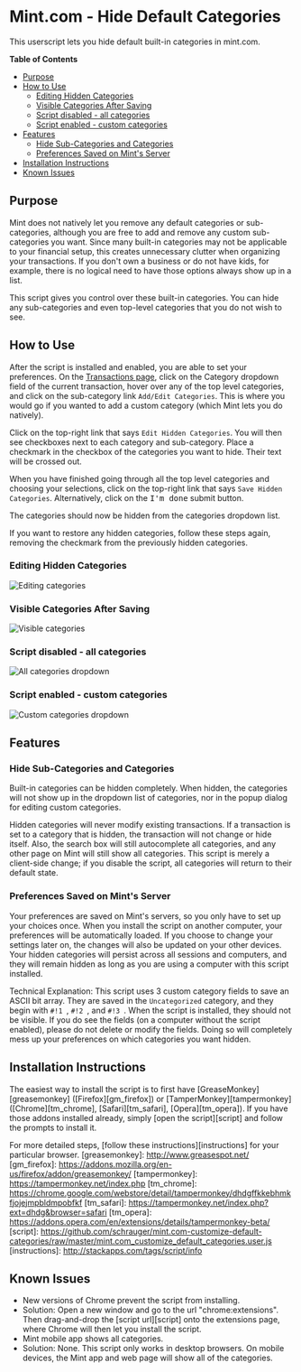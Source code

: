 
# Mint.com - Hide Default Categories
This userscript lets you hide default built-in categories in mint.com.

[//]: # "*generated with [DocToc](http://doctoc.herokuapp.com/)*"
**Table of Contents** 
- [Purpose](#purpose)
- [How to Use](#how-to-use)
	- [Editing Hidden Categories](#editing-hidden-categories)
	- [Visible Categories After Saving](#visible-categories-after-saving)
	- [Script disabled - all categories](#script-disabled---all-categories)
	- [Script enabled - custom categories](#script-enabled---custom-categories)
- [Features](#features)
	- [Hide Sub-Categories and Categories](#hide-sub-categories-and-categories)
	- [Preferences Saved on Mint's Server](#preferences-saved-on-mints-server)
- [Installation Instructions](#installation-instructions)
- [Known Issues](#known-issues)

## Purpose
Mint does not natively let you remove any default categories or sub-categories, although you are free to add and remove any custom sub-categories you want. Since many built-in categories may not be applicable to your financial setup, this creates unnecessary clutter when organizing your transactions. If you don't own a business or do not have kids, for example, there is no logical need to have those options always show up in a list.

This script gives you control over these built-in categories. You can hide any sub-categories and even top-level categories that you do not wish to see.



## How to Use
After the script is installed and enabled, you are able to set your preferences. On the [Transactions page](https://wwws.mint.com/transaction.event), click on the Category dropdown field of the current transaction, hover over any of the top level categories, and click on the sub-category link `Add/Edit Categories`. This is where you would go if you wanted to add a custom category (which Mint lets you do natively).

Click on the top-right link that says `Edit Hidden Categories`. You will then see checkboxes next to each category and sub-category. Place a checkmark in the checkbox of the categories you want to hide. Their text will be crossed out. 

When you have finished going through all the top level categories and choosing your selections, click on the top-right link that says `Save Hidden Categories`. Alternatively, click on the <kbd>I'm done</kbd> submit button.

The categories should now be hidden from the categories dropdown list.

If you want to restore any hidden categories, follow these steps again, removing the checkmark from the previously hidden categories. 

[editing]: /images/category-edit.png?raw=true "Editing hidden categories"
[visible]: /images/category-view.png?raw=true "Customized visible categories"
[all]:     /images/dropdown-all.png?raw=true "All categories shown"
[custom]:  /images/dropdown-custom.png?raw=true "Customized visible categories"
### Editing Hidden Categories
![Editing categories][editing]
### Visible Categories After Saving
![Visible categories][visible]
### Script disabled - all categories
![All categories dropdown][all]
### Script enabled - custom categories
![Custom categories dropdown][custom]

## Features
### Hide Sub-Categories and Categories
Built-in categories can be hidden completely. When hidden, the categories will not show up in the dropdown list of categories, nor in the popup dialog for editing custom categories.

Hidden categories will never modify existing transactions. If a transaction is set to a category that is hidden, the transaction will not change or hide itself. Also, the search box will still autocomplete all categories, and any other page on Mint will still show all categories. This script is merely a client-side change; if you disable the script, all categories will return to their default state.

### Preferences Saved on Mint's Server
Your preferences are saved on Mint's servers, so you only have to set up your choices once. When you install the script on another computer, your preferences will be automatically loaded. If you choose to change your settings later on, the changes will also be updated on your other devices. Your hidden categories will persist across all sessions and computers, and they will remain hidden as long as you are using a computer with this script installed.

Technical Explanation: This script uses 3 custom category fields to save an ASCII bit array. They are saved in the `Uncategorized` category, and they begin with `#!1 `, `#!2 `, and `#!3 `. When the script is installed, they should not be visible. If you do see the fields (on a computer without the script enabled), please do not delete or modify the fields. Doing so will completely mess up your preferences on which categories you want hidden.

## Installation Instructions
The easiest way to install the script is to first have [GreaseMonkey][greasemonkey] ([Firefox][gm_firefox]) or [TamperMonkey][tampermonkey] ([Chrome][tm_chrome], [Safari][tm_safari], [Opera][tm_opera]). If you have those addons installed already, simply [open the script][script] and follow the prompts to install it.

For more detailed steps, [follow these instructions][instructions] for your particular browser.
[greasemonkey]: http://www.greasespot.net/
[gm_firefox]: https://addons.mozilla.org/en-us/firefox/addon/greasemonkey/
[tampermonkey]: https://tampermonkey.net/index.php
[tm_chrome]: https://chrome.google.com/webstore/detail/tampermonkey/dhdgffkkebhmkfjojejmpbldmpobfkf
[tm_safari]: https://tampermonkey.net/index.php?ext=dhdg&browser=safari
[tm_opera]: https://addons.opera.com/en/extensions/details/tampermonkey-beta/
[script]: https://github.com/schrauger/mint.com-customize-default-categories/raw/master/mint.com_customize_default_categories.user.js
[instructions]: http://stackapps.com/tags/script/info

## Known Issues
* New versions of Chrome prevent the script from installing.
 * Solution: Open a new window and go to the url "chrome:extensions". Then drag-and-drop the [script url][script] onto the extensions page, where Chrome will then let you install the script.
* Mint mobile app shows all categories.
 * Solution: None. This script only works in desktop browsers. On mobile devices, the Mint app and web page will show all of the categories. 

